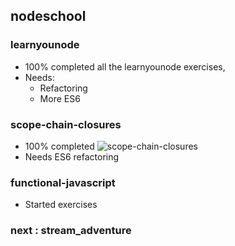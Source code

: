 ## nodeschool

### learnyounode

- 100% completed all the learnyounode exercises,
- Needs:
    - Refactoring
    - More ES6
  
### scope-chain-closures

- 100% completed
  ![scope-chain-closures](https://raw.githubusercontent.com/jmugz3/nodejs-projects/master/nodeschool/sccjs.png)
- Needs ES6 refactoring

### functional-javascript

- Started exercises

### next : stream_adventure




